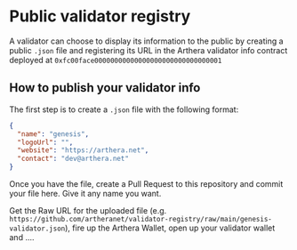 # Public validator registry

A validator can choose to display its information to the public by creating a public `.json` file and registering its URL in the Arthera validator info contract deployed at `0xfc00face00000000000000000000000000000001`

## How to publish your validator info

The first step is to create a `.json` file with the following format:

```json
{
  "name": "genesis",
  "logoUrl": "",
  "website": "https://arthera.net",
  "contact": "dev@arthera.net"
}
```

Once you have the file, create a Pull Request to this repository and commit your file here. Give it any name you want.

Get the Raw URL for the uploaded file (e.g. `https://github.com/artheranet/validator-registry/raw/main/genesis-validator.json`), fire up the Arthera Wallet, open up your validator wallet and .... 
